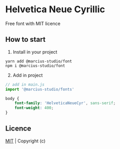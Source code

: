 # Helvetica Neue Cyrillic

Free font with MIT licence

## How to start

1. Install in your project

```node
yarn add @marcius-studio/font
npm i @marcius-studio/font
```

2. Add in project

```js
// add in main.js
import '@marcius-studio/fonts'
```

```css
body {
    font-family: 'HelveticaNeueCyr', sans-serif;
	font-weight: 400;
}
```

## Licence

[MIT](http://opensource.org/licenses/MIT) | Copyright (c)